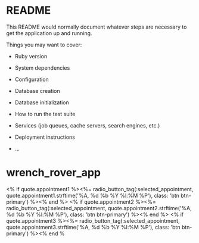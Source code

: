 # README

This README would normally document whatever steps are necessary to get the
application up and running.

Things you may want to cover:

* Ruby version

* System dependencies

* Configuration

* Database creation

* Database initialization

* How to run the test suite

* Services (job queues, cache servers, search engines, etc.)

* Deployment instructions

* ...
# wrench_rover_app

<% if quote.appointment1 %><%= radio_button_tag(:selected_appointment, quote.appointment1.strftime('%A, %d %b %Y %l:%M %P'), class: 'btn btn-primary') %><% end %>
<% if quote.appointment2 %><%= radio_button_tag(:selected_appointment, quote.appointment2.strftime('%A, %d %b %Y %l:%M %P'), class: 'btn btn-primary') %><% end %>
<% if quote.appointment3 %><%= radio_button_tag(:selected_appointment, quote.appointment3.strftime('%A, %d %b %Y %l:%M %P'), class: 'btn btn-primary') %><% end %
